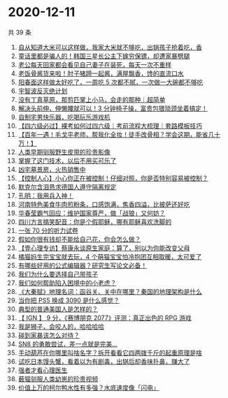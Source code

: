 # 2020-12-11

共 39 条

<!-- BEGIN ZHIHUVIDEO -->
<!-- 最后更新时间 Fri Dec 11 2020 23:06:41 GMT+0800 (CST) -->
1. [自从知道大米可以这样做，我家大米就不够吃，出锅孩子抢着吃，香](https://www.zhihu.com/zvideo/1320062439422464000)
1. [童话里都是骗人的！韩国三星长公主下嫁穷保镖，却遭家暴劈腿](https://www.zhihu.com/zvideo/1320675876301250560)
1. [老公每天回家都会看见自己妻子在装死，每天一次不重样](https://www.zhihu.com/zvideo/1320394144187961344)
1. [老饭骨酱货来啦！肘子猪蹄一起酱，满屋飘香，馋的直流口水](https://www.zhihu.com/zvideo/1320767661438418944)
1. [阳春面这样做太好吃了，一周吃 5 次都不腻，一次做一大碗都不够吃](https://www.zhihu.com/zvideo/1320746991513419776)
1. [宇智波反灭绝计划](https://www.zhihu.com/zvideo/1320779064446480384)
1. [没有丁真草原，那剪匹掌上小马，会走的那种｜超简单](https://www.zhihu.com/zvideo/1320332149057785856)
1. [解决头前伸，伸懒腰就可以！3 分钟椅子操，富贵包猥琐颈坐着搞定！](https://www.zhihu.com/zvideo/1320774136466677760)
1. [自制宅男快乐器，吃喝玩乐游戏机](https://www.zhihu.com/zvideo/1320709274297675776)
1. [【四六级必过】裸考如何过四六级｜考前流程大梳理｜套路模板技巧](https://www.zhihu.com/zvideo/1320717081085005824)
1. [【百年一遇！毛戈平老师，帮我化全妆！徒手改骨相？学会这期，能省几十万！】](https://www.zhihu.com/zvideo/1320742422918209536)
1. [人类早期驯服野生皮带的珍贵影像](https://www.zhihu.com/zvideo/1320395390386786304)
1. [掌握了这门技术，以后不用买可乐了](https://www.zhihu.com/zvideo/1320368911968399360)
1. [凶宅墓景房，火热销售中](https://www.zhihu.com/zvideo/1320711429016301568)
1. [【控制人心】小心你正在被控制！仔细对照，你是否特别容易被控制？](https://www.zhihu.com/zvideo/1320776579417153536)
1. [默克尔含泪恳求德国人遵守隔离规定](https://www.zhihu.com/zvideo/1320309678216224768)
1. [孔明：我用兵入神！](https://www.zhihu.com/zvideo/1320420973695459328)
1. [河南特色美食牛肉煎粉条，口感饱满，焦香四溢，比披萨还好吃](https://www.zhihu.com/zvideo/1320409964407078912)
1. [华春莹霸气回应：维护国家尊严，做「战狼」又何妨？](https://www.zhihu.com/zvideo/1320419752708571136)
1. [四川方言搞笑配音：你是个假耶稣，哪有耶稣喜欢洗脚的](https://www.zhihu.com/zvideo/1319079955393642496)
1. [一张 70 分的听力试卷](https://www.zhihu.com/zvideo/1319966721550577664)
1. [假如你很有钱却不能给自己花，你会怎么做？](https://www.zhihu.com/zvideo/1320446826781667328)
1. [【壹心理专访】蔡康永谈原生家庭：算了，别以为你能改变父母](https://www.zhihu.com/zvideo/1320325304087285760)
1. [橘猫妈生完宝宝就去玩，4 个萌猫宝宝怕冷抱团互相取暖，太可爱了](https://www.zhihu.com/zvideo/1320370932435943424)
1. [有哪些好用的公式编辑器？研究生写论文必备！](https://www.zhihu.com/zvideo/1320382223095554048)
1. [我们为什么要选择自己带孩子](https://www.zhihu.com/zvideo/1318604800917721088)
1. [我们如何帮助陷入困境中的小老虎？](https://www.zhihu.com/zvideo/1320423426340081664)
1. [《大秦赋》地理名词：函谷关、关中在哪里？秦国的地理架构是什么](https://www.zhihu.com/zvideo/1320352055245582336)
1. [当你把 PS5 换成 3090 是什么感觉？](https://www.zhihu.com/zvideo/1320503413919084544)
1. [典型的普通美国人是怎样的？](https://www.zhihu.com/zvideo/1320132328367247360)
1. [【 IGN 】 9 分，《赛博朋克 2077》评测：真正出色的 RPG 游戏](https://www.zhihu.com/zvideo/1319625038744477696)
1. [我是狮子，会咬人的，哈哈哈哈](https://www.zhihu.com/zvideo/1319783147332993024)
1. [碰到家暴该怎么对待？](https://www.zhihu.com/zvideo/1320333366906830848)
1. [SN8 的勇敢尝试，差一点就是完美…](https://www.zhihu.com/zvideo/1320266393368223744)
1. [手动葫芦在你哪里叫啥名字？拆开看看它四两拨千斤的起重原理是啥](https://www.zhihu.com/zvideo/1320478261000933376)
1. [试吃日本馒头蟹，看着以为有剧毒，出锅后却香味扑鼻，赚大了](https://www.zhihu.com/zvideo/1320092867491500032)
1. [强者才看心理医生](https://www.zhihu.com/zvideo/1320090562427760640)
1. [薮猫驯服人类幼崽的珍贵视频](https://www.zhihu.com/zvideo/1319691254851207168)
1. [价值上万的柯尔鸭水性有多强？水底速度像「闪电」](https://www.zhihu.com/zvideo/1320070773432881152)
<!-- END ZHIHUVIDEO -->
